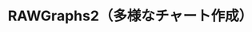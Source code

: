 ---
title: RAWGraphs2（多様なチャート作成）
description: ExcelとAdobe Illustratorなどのグラフィック・アプリの間をつなぐミッシング・リンクとなるツール。多様なチャートの種類をサポートしています。出力は画像かSVG形式です。
weight: 5
address: https://raw.dataviz.jp/
---